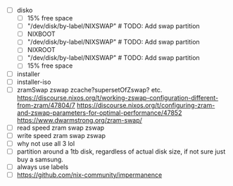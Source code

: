 - [ ] disko
  - [ ] 15% free space
  - [ ] "/dev/disk/by-label/NIXSWAP" # TODO: Add swap partition
  - [ ] NIXBOOT 
  - [ ] "/dev/disk/by-label/NIXSWAP" # TODO: Add swap partition
  - [ ] NIXROOT
  - [ ] "/dev/disk/by-label/NIXSWAP" # TODO: Add swap partition
  - [ ] 15% free space
- [ ] installer
- [ ] installer-iso
- [ ] zramSwap zswap zcache?supersetOfZswap? etc. https://discourse.nixos.org/t/working-zswap-configuration-different-from-zram/47804/7 https://discourse.nixos.org/t/configuring-zram-and-zswap-parameters-for-optimal-performance/47852 https://www.dwarmstrong.org/zram-swap/
- [ ] read speed zram swap zswap
- [ ] write speed zram swap zswap
- [ ] why not use all 3 lol
- [ ] partition around a 1tb disk, regardless of actual disk size, if not sure just buy a samsung.
- [ ] always use labels
- [ ] https://github.com/nix-community/impermanence
